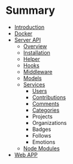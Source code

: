 # Summary

* [Introduction](README.md)
* [Docker](docker.md)
* [Server API](server-api.md)
  * [Overview](server-api/overview.md)
  * [Installation](server-api/installation.md)
  * [Helper](server-api/helper.md)
  * [Hooks](server-api/hooks.md)
  * [Middleware](server-api/middleware.md)
  * [Models](server-api/models.md)
  * [Services](server-api/services.md)
    * [Users](server-api/services/users.md)
    * [Contributions](server-api/services/contributions.md)
    * [Comments](server-api/services/comments.md)
    * [Categories](server-api/services/categories.md)
    * Projects
    * Organizations
    * Badges
    * Follows
    * Emotions
  * [Node Modules](server-api/node-modules.md)
* [Web APP](web-app.md)

